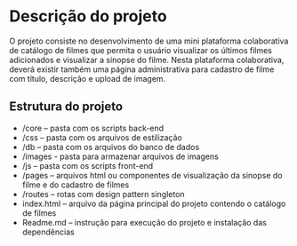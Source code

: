 # Descrição do projeto
O projeto consiste no desenvolvimento de uma mini plataforma colaborativa de catálogo de filmes que permita
o usuário visualizar os últimos filmes adicionados e visualizar a sinopse do filme. Nesta plataforma
colaborativa, deverá existir também uma página administrativa para cadastro de filme com título, descrição e
upload de imagem.
## Estrutura do projeto
* /core – pasta com os scripts back-end
* /css – pasta com os arquivos de estilização
* /db – pasta com os arquivos do banco de dados
* /images - pasta para armazenar arquivos de imagens
* /js – pasta com os scripts front-end
* /pages – arquivos html ou componentes de visualização da sinopse do filme e do cadastro de filmes
* /routes – rotas com design pattern singleton
* index.html – arquivo da página principal do projeto contendo o catálogo de filmes
* Readme.md – instrução para execução do projeto e instalação das dependências